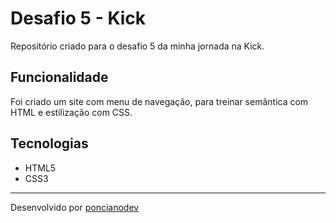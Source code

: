 # Desafio 5 - Kick

Repositório criado para o desafio 5 da minha jornada na Kick.

## Funcionalidade

Foi criado um site com menu de navegação, para treinar semântica com HTML e estilização com CSS.

## Tecnologias

- HTML5
- CSS3

<hr>

Desenvolvido por <a href="https://www.linkedin.com/in/lucas-ponciano/">poncianodev</a>
